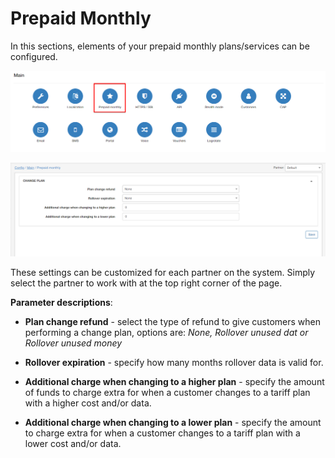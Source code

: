 Prepaid Monthly
===============

In this sections, elements of your prepaid monthly plans/services can be configured.

![Prepaid Monthly](prepaidm2.png)

![Prepaid Monthly](prepaidm1.png)

These settings can be customized for each partner on the system. Simply select the partner to work with at the top right corner of the page.

**Parameter descriptions**:

* **Plan change refund** - select the type of refund to give customers when performing a change plan, options are: *None, Rollover unused dat or Rollover unused money*

* **Rollover expiration** - specify how many months rollover data is valid for.

* **Additional charge when changing to a higher plan** - specify the amount of funds to charge extra for when a customer changes to a tariff plan with a higher cost and/or data.

* **Additional charge when changing to a lower plan** - specify the amount to charge extra for when a customer changes to a tariff plan with a lower cost and/or data.

